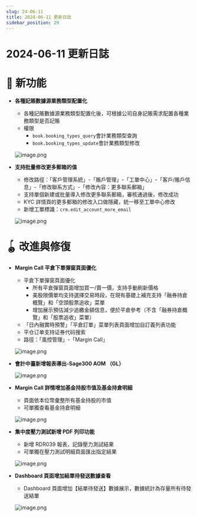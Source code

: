 ```yaml
---
slug: 24-06-11
title: 2024-06-11 更新日誌
sidebar_position: 29
---
```



# 2024-06-11 更新日誌


# 🎉 新功能

- **各種記賬數據源業務類型配置化**
    - 各種記賬數據源業務類型配置化後，可根據公司自身記賬需求配置各種業務類型是否記賬
    - 權限
        - `book.booking_types_query`會計業務類型查詢
        - `book.booking_types_update`會計業務類型修改

    ![image.png](/assets/64b9ca5bd8954a6e00df0d36f82c2f67.png)

- **支持批量修改更多郵箱的值**
    - 修改路徑：「客戶管理系統」-「賬戶管理」-「工單中心」-「客戶/賬戶信息」-「修改聯系方式」-「修改內容：更多聯系郵箱」
    - 支持單個新建或批量導入修改更多聯系郵箱，審核通過後，修改成功
    - KYC 詳情頁的更多郵箱的修改入口做隱藏，統一移至工單中心修改
    - 新增工單標識：`crm.edit_account_more_email`

    ![image.png](/assets/955afadfb4aa9a69c69904ac2fc05d0f.png)


# 🪀 改進與修復

- **Margin Call 平倉下單彈窗頁面優化**
    - 平倉下單彈窗頁面優化
        - 所有平倉彈窗頁面增加買一/賣一價，支持手動刷新價格
        - 美股限價單均支持選擇交易時段，在現有基礎上補充支持「融券持倉概覽」和「空頭股票追收」菜單
        - 增加展示預估減少追繳金額信息，便於平倉參考（不含「融券持倉概覽」和「股票追收」菜單）
    - 「日內融實時預警」「平倉訂單」菜單列表頁面增加自訂義列表功能
    - 平仓订单支持证券代码搜索
    - 路徑：「風控管理」-「Margin Call」

    ![image.png](/assets/efb9e902e0a6c2f0840e05ff12077a90.png)

- **會計中臺新增報表導出-Sage300 AOM （GL）**

    ![image.png](/assets/4fcbf0c57eb13bb34cdd03d64ca544b8.png)

- **Margin Call 詳情增加基金持股市值及基金持倉明細**
    - 頁面依本位幣彙整所有基金持股的市值
    - 可單獨查看基金持倉明細

    ![image.png](/assets/64630e190e1ca97da70542874c8a6d6a.png)

- **集中度壓力測試新增 PDF 列印功能**
    - 新增 RDR039 報表，記錄壓力測試結果
    - 可單獨在壓力測試明細頁面匯出指定結果

    ![image.png](/assets/9c334407fb2ac82a83cf76fe71ba0d0f.png)

- **Dashboard 頁面增加結單待發送數據查看**
    - Dashboard 頁面增加【結單待發送】數據展示，數據統計為存量所有待發送結單

    ![image.png](/assets/1afd4711a479ade6bc4302b492c502ec.png)

